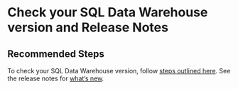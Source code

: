 <properties
	pageTitle="Check your SQL Data Warehouse version and Release Notes"
	description=" Check your SQL Data Warehouse version and Release Notes "
	service="microsoft.sql"
	resource="servers"
	authors="saltug"
	ms.author="saltug"
	supportTopicIds=""
	productPesIds="15818"
	displayOrder="7"
	selfHelpType="resource"
	resourceTags="datawarehouse"
	articleId="dw-diagnoseandsolve-checkversion.md"
	cloudEnvironments="MoonCake"
/>
# Check your SQL Data Warehouse version and Release Notes

## **Recommended Steps**

To check your SQL Data Warehouse version, follow [steps outlined here](https://docs.azure.cn/sql-data-warehouse/release-notes-10-0-10106-0#check-your-azure-sql-data-warehouse-version). See the release notes for [what’s new](https://docs.azure.cn/sql-data-warehouse/release-notes-10-0-10106-0).